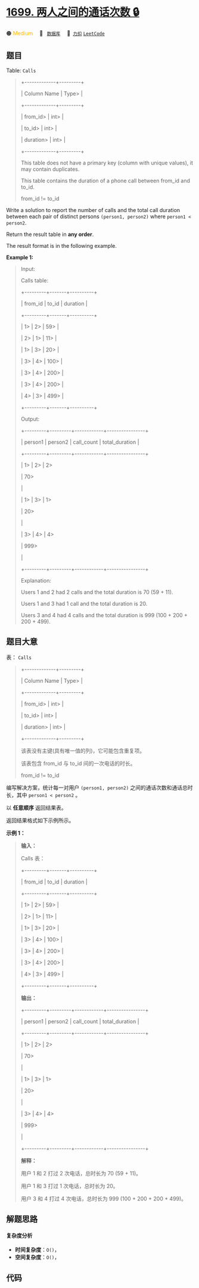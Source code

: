 # [1699. 两人之间的通话次数 🔒](https://2xiao.github.io/leetcode-js/problem/1699.html)

🟠 <font color=#ffb800>Medium</font>&emsp; 🔖&ensp; [`数据库`](/tag/database.md)&emsp; 🔗&ensp;[`力扣`](https://leetcode.cn/problems/number-of-calls-between-two-persons) [`LeetCode`](https://leetcode.com/problems/number-of-calls-between-two-persons)

## 题目

Table: `Calls`

> 
> 
> 
> 
> 
> +-------------+---------+
> 
> | Column Name | Type> 
> |
> 
> +-------------+---------+
> 
> | from_id> 
>  | int> 
>  |
> 
> | to_id> 
>    | int> 
>  |
> 
> | duration> 
> | int> 
>  |
> 
> +-------------+---------+
> 
> This table does not have a primary key (column with unique values), it may contain duplicates.
> 
> This table contains the duration of a phone call between from_id and to_id.
> 
> from_id != to_id
> 
> 



Write a solution to report the number of calls and the total call duration
between each pair of distinct persons `(person1, person2)` where `person1 <
person2`.

Return the result table in **any order**.

The result format is in the following example.



**Example 1:**

> Input: 
> 
> Calls table:
> 
> +---------+-------+----------+
> 
> | from_id | to_id | duration |
> 
> +---------+-------+----------+
> 
> | 1> 
>    | 2> 
>  | 59> 
>    |
> 
> | 2> 
>    | 1> 
>  | 11> 
>    |
> 
> | 1> 
>    | 3> 
>  | 20> 
>    |
> 
> | 3> 
>    | 4> 
>  | 100> 
>   |
> 
> | 3> 
>    | 4> 
>  | 200> 
>   |
> 
> | 3> 
>    | 4> 
>  | 200> 
>   |
> 
> | 4> 
>    | 3> 
>  | 499> 
>   |
> 
> +---------+-------+----------+
> 
> Output: 
> 
> +---------+---------+------------+----------------+
> 
> | person1 | person2 | call_count | total_duration |
> 
> +---------+---------+------------+----------------+
> 
> | 1> 
>    | 2> 
>    | 2> 
> > 
>   | 70> 
> > 
> > 
>  |
> 
> | 1> 
>    | 3> 
>    | 1> 
> > 
>   | 20> 
> > 
> > 
>  |
> 
> | 3> 
>    | 4> 
>    | 4> 
> > 
>   | 999> 
> > 
> > 
> |
> 
> +---------+---------+------------+----------------+
> 
> Explanation: 
> 
> Users 1 and 2 had 2 calls and the total duration is 70 (59 + 11).
> 
> Users 1 and 3 had 1 call and the total duration is 20.
> 
> Users 3 and 4 had 4 calls and the total duration is 999 (100 + 200 + 200 + 499).
> 
> 


## 题目大意

表： `Calls`

> 
> 
> 
> 
> 
> +-------------+---------+
> 
> | Column Name | Type> 
> |
> 
> +-------------+---------+
> 
> | from_id> 
>  | int> 
>  |
> 
> | to_id> 
>    | int> 
>  |
> 
> | duration> 
> | int> 
>  |
> 
> +-------------+---------+
> 
> 该表没有主键(具有唯一值的列)，它可能包含重复项。
> 
> 该表包含 from_id 与 to_id 间的一次电话的时长。
> 
> from_id != to_id
> 
> 



编写解决方案，统计每一对用户 `(person1, person2)` 之间的通话次数和通话总时长，其中 `person1 < person2` 。

以 **任意顺序** 返回结果表。

返回结果格式如下示例所示。



**示例 1：**

> 
> 
> 
> 
> 
> **输入：**
> 
> Calls 表：
> 
> +---------+-------+----------+
> 
> | from_id | to_id | duration |
> 
> +---------+-------+----------+
> 
> | 1> 
>    | 2> 
>  | 59> 
>    |
> 
> | 2> 
>    | 1> 
>  | 11> 
>    |
> 
> | 1> 
>    | 3> 
>  | 20> 
>    |
> 
> | 3> 
>    | 4> 
>  | 100> 
>   |
> 
> | 3> 
>    | 4> 
>  | 200> 
>   |
> 
> | 3> 
>    | 4> 
>  | 200> 
>   |
> 
> | 4> 
>    | 3> 
>  | 499> 
>   |
> 
> +---------+-------+----------+
> 
> **输出：**
> 
> +---------+---------+------------+----------------+
> 
> | person1 | person2 | call_count | total_duration |
> 
> +---------+---------+------------+----------------+
> 
> | 1> 
>    | 2> 
>    | 2> 
> > 
>   | 70> 
> > 
> > 
>  |
> 
> | 1> 
>    | 3> 
>    | 1> 
> > 
>   | 20> 
> > 
> > 
>  |
> 
> | 3> 
>    | 4> 
>    | 4> 
> > 
>   | 999> 
> > 
> > 
> |
> 
> +---------+---------+------------+----------------+
> 
> **解释：**
> 
> 用户 1 和 2 打过 2 次电话，总时长为 70 (59 + 11)。
> 
> 用户 1 和 3 打过 1 次电话，总时长为 20。
> 
> 用户 3 和 4 打过 4 次电话，总时长为 999 (100 + 200 + 200 + 499)。


## 解题思路

#### 复杂度分析

- **时间复杂度**：`O()`，
- **空间复杂度**：`O()`，

## 代码

```javascript

```